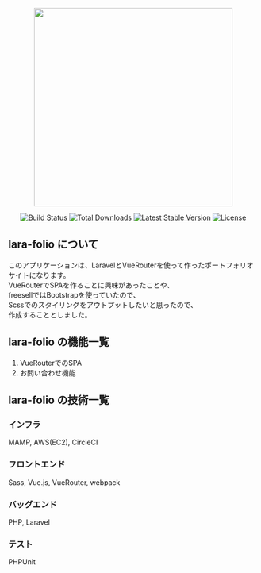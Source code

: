 <p align="center"><img src="https://laraheroherotest.s3-ap-northeast-1.amazonaws.com/2HfUsKf1ziAO4w1H9vDfxm1SwpeBz2pvCqEqRsQW.png" width="400"></p>

<p align="center">
<a href="https://travis-ci.org/laravel/framework"><img src="https://travis-ci.org/laravel/framework.svg" alt="Build Status"></a>
<a href="https://packagist.org/packages/laravel/framework"><img src="https://poser.pugx.org/laravel/framework/d/total.svg" alt="Total Downloads"></a>
<a href="https://packagist.org/packages/laravel/framework"><img src="https://poser.pugx.org/laravel/framework/v/stable.svg" alt="Latest Stable Version"></a>
<a href="https://packagist.org/packages/laravel/framework"><img src="https://poser.pugx.org/laravel/framework/license.svg" alt="License"></a>
</p>

## lara-folio について

このアプリケーションは、LaravelとVueRouterを使って作ったポートフォリオサイトになります。    
VueRouterでSPAを作ることに興味があったことや、  
freesellではBootstrapを使っていたので、  
Scssでのスタイリングをアウトプットしたいと思ったので、  
作成することとしました。

## lara-folio の機能一覧

1. VueRouterでのSPA
2. お問い合わせ機能

## lara-folio の技術一覧

### インフラ
MAMP, AWS(EC2), CircleCI  

### フロントエンド 
Sass, Vue.js, VueRouter, webpack  

### バッグエンド 
PHP, Laravel    

### テスト 
PHPUnit
